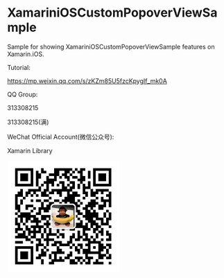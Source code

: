 # XamariniOSCustomPopoverViewSample
Sample for showing XamariniOSCustomPopoverViewSample features on Xamarin.iOS.


Tutorial:

https://mp.weixin.qq.com/s/zKZm85U5fzcKpygIf_mk0A

QQ Group:

313308215

313308215(满)

WeChat Official Account(微信公众号):

Xamarin Library

<img src="https://github.com/jingliancui/XamariniOSCustomPopoverViewSample/blob/main/Images/wechatqrcode.jpg?raw=true"/>
